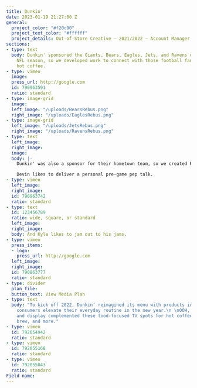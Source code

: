 ```yaml
---
title: Dunkin'
date: 2023-01-19 21:27:00 Z
general:
  project_color: "#f20c90"
  project_text_color: "#ffffff"
  project_details: Out-of-Store Creative – 2021/2022 – Account Manager
sections:
- type: text
  body: Dunkin' sponsored the Giants, Bears, Eagles, Jets, and Ravens during the 2021-22
    NFL season, so we developed work to connect with those football fans and promote
    hot coffee.
- type: vimeo
  image: 
  press_url: http://google.com
  id: 790963591
  ratio: standard
- type: image-grid
  image: 
  left_image: "/uploads/BearsRebus.png"
  right_image: "/uploads/EaglesRebus.png"
- type: image-grid
  left_image: "/uploads/JetsRebus.png"
  right_image: "/uploads/RavensRebus.png"
- type: text
  left_image: 
  right_image: 
  image: 
  body: |-
    Dunkin' was also a sponsor for their hometown team, so we created Patriots-specific work with Devin McCourty and Kyle Van Noy. They both rely on a cup of Dunkin' to give them a boost on gameday. It's just as important as their gameday rituals, which they also have...

    Devin likes to deliver a personal pre-game pep talk.
- type: vimeo
  left_image: 
  right_image: 
  id: 790963742
  ratio: standard
- type: text
  id: 123456789
  ratio: wide, square, or standard
  left_image: 
  right_image: 
  body: And Kyle likes to jam out to his jams.
- type: vimeo
  press_items:
  - logo: 
    press_url: http://google.com
  left_image: 
  right_image: 
  id: 790963777
  ratio: standard
- type: divider
  plan_file: 
  button_text: View Media Plan
- type: text
  body: "To kick off 2022, Dunkin’ reimagined its menu with products intended to help
    consumers elevate their everyday routine in the new year.\n \nOOH, radio, social/digital,
    and display complemented these food-focused TV spots for hot coffee, lattes, cold
    brew, and more."
- type: vimeo
  id: 792054942
  ratio: standard
- type: vimeo
  id: 792055168
  ratio: standard
- type: vimeo
  id: 792055043
  ratio: standard
Field name: 
---
```


